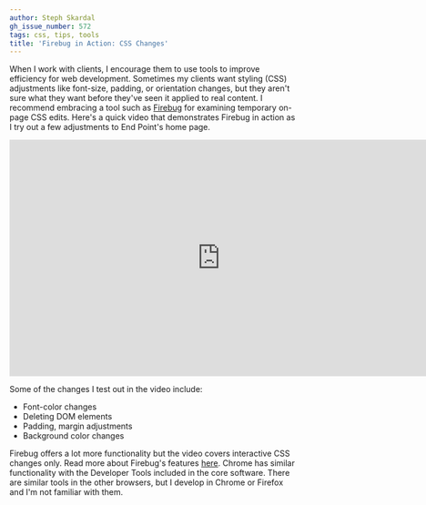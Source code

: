 ```yaml
---
author: Steph Skardal
gh_issue_number: 572
tags: css, tips, tools
title: 'Firebug in Action: CSS Changes'
---
```




When I work with clients, I encourage them to use tools to improve efficiency for web development. Sometimes my clients want styling (CSS) adjustments like font-size, padding, or orientation changes, but they aren't sure what they want before they've seen it applied to real content. I recommend embracing a tool such as [Firebug](http://getfirebug.com/) for examining temporary on-page CSS edits. Here's a quick video that demonstrates Firebug in action as I try out a few adjustments to End Point's home page.

<iframe allowfullscreen="" frameborder="0" height="416" mozallowfullscreen="" src="http://player.vimeo.com/video/38756187?title=0&amp;byline=0&amp;portrait=0" webkitallowfullscreen="" width="740"></iframe>

Some of the changes I test out in the video include:

- Font-color changes
- Deleting DOM elements
- Padding, margin adjustments
- Background color changes

Firebug offers a lot more functionality but the video covers interactive CSS changes only. Read more about Firebug's features [here](http://getfirebug.com/). Chrome has similar functionality with the Developer Tools included in the core software. There are similar tools in the other browsers, but I develop in Chrome or Firefox and I'm not familiar with them.


